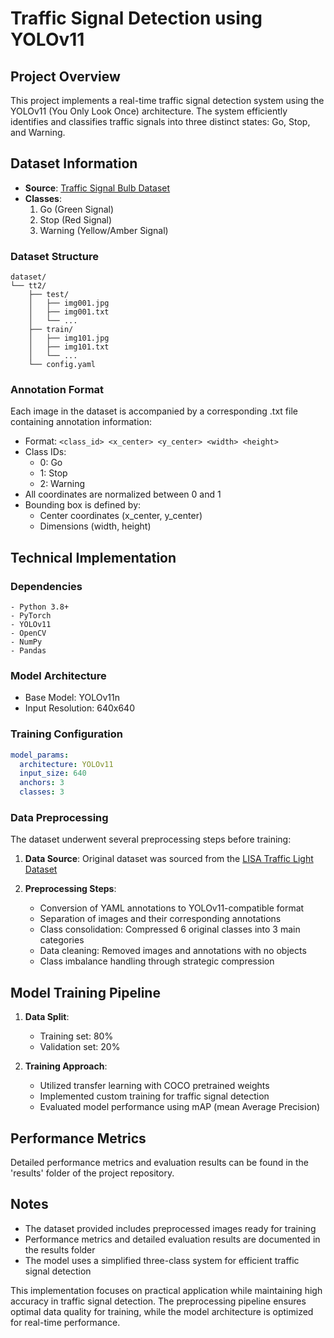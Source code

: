 # Traffic Signal Detection using YOLOv11

## Project Overview
This project implements a real-time traffic signal detection system using the YOLOv11 (You Only Look Once) architecture. The system efficiently identifies and classifies traffic signals into three distinct states: Go, Stop, and Warning.

## Dataset Information
- **Source**: [Traffic Signal Bulb Dataset](https://www.kaggle.com/datasets/doitdifferent/bulb-ts)
- **Classes**: 
  1. Go (Green Signal)
  2. Stop (Red Signal)
  3. Warning (Yellow/Amber Signal)

### Dataset Structure
```
dataset/
└── tt2/
    ├── test/
    │   ├── img001.jpg
    │   ├── img001.txt
    │   └── ...
    ├── train/
    │   ├── img101.jpg
    │   ├── img101.txt
    │   └── ...
    └── config.yaml 
```

### Annotation Format
Each image in the dataset is accompanied by a corresponding .txt file containing annotation information:
- Format: `<class_id> <x_center> <y_center> <width> <height>`
- Class IDs:
  - 0: Go
  - 1: Stop
  - 2: Warning
- All coordinates are normalized between 0 and 1
- Bounding box is defined by:
  - Center coordinates (x_center, y_center)
  - Dimensions (width, height)

## Technical Implementation

### Dependencies
```
- Python 3.8+
- PyTorch
- YOLOv11
- OpenCV
- NumPy
- Pandas
```

### Model Architecture
- Base Model: YOLOv11n
- Input Resolution: 640x640

### Training Configuration
```yaml
model_params:
  architecture: YOLOv11
  input_size: 640
  anchors: 3
  classes: 3
```

### Data Preprocessing
The dataset underwent several preprocessing steps before training:

1. **Data Source**: Original dataset was sourced from the [LISA Traffic Light Dataset](https://www.kaggle.com/datasets/mbornoe/lisa-traffic-light-dataset)

2. **Preprocessing Steps**:
   - Conversion of YAML annotations to YOLOv11-compatible format
   - Separation of images and their corresponding annotations
   - Class consolidation: Compressed 6 original classes into 3 main categories
   - Data cleaning: Removed images and annotations with no objects
   - Class imbalance handling through strategic compression

## Model Training Pipeline
1. **Data Split**: 
   - Training set: 80%
   - Validation set: 20%

2. **Training Approach**:
   - Utilized transfer learning with COCO pretrained weights
   - Implemented custom training for traffic signal detection
   - Evaluated model performance using mAP (mean Average Precision)

## Performance Metrics
Detailed performance metrics and evaluation results can be found in the 'results' folder of the project repository.


## Notes
- The dataset provided includes preprocessed images ready for training
- Performance metrics and detailed evaluation results are documented in the results folder
- The model uses a simplified three-class system for efficient traffic signal detection

This implementation focuses on practical application while maintaining high accuracy in traffic signal detection. The preprocessing pipeline ensures optimal data quality for training, while the model architecture is optimized for real-time performance.
